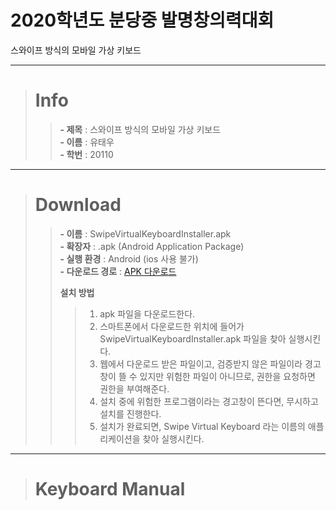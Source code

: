 # 2020학년도 분당중 발명창의력대회

스와이프 방식의 모바일 가상 키보드

---

> # Info   
> > **- 제목** : 스와이프 방식의 모바일 가상 키보드   
> > **- 이름** : 유태우   
> > **- 학번** : 20110   

---


> # Download
> > **- 이름** : SwipeVirtualKeyboardInstaller.apk   
> > **- 확장자** : .apk (Android Application Package)   
> > **- 실행 환경** : Android (ios 사용 불가)   
> > **- 다운로드 경로** : <a href="https://docs.google.com/uc?export=download&id=15rVb8CEEkq_7d8MjAv7yjYX537g_i_ur"> APK 다운로드</a>   
> >   
> > **설치 방법**
> > > 1. apk 파일을 다운로드한다.   
> > > 2. 스마트폰에서 다운로드한 위치에 들어가 SwipeVirtualKeyboardInstaller.apk 파일을 찾아 실행시킨다.   
> > > 3. 웹에서 다운로드 받은 파일이고, 검증받지 않은 파일이라 경고창이 뜰 수 있지만 위험한 파일이 아니므로, 권한을 요청하면 권한을 부여해준다.   
> > > 4. 설치 중에 위험한 프로그램이라는 경고창이 뜬다면, 무시하고 설치를 진행한다.   
> > > 5. 설치가 완료되면, Swipe Virtual Keyboard 라는 이름의 애플리케이션을 찾아 실행시킨다.   
 
---

> # Keyboard Manual
